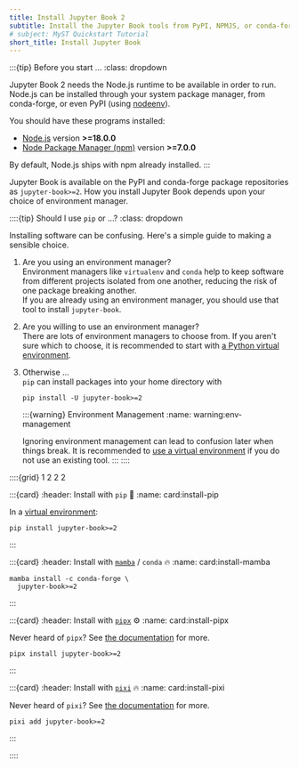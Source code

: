 ```yaml
---
title: Install Jupyter Book 2
subtitle: Install the Jupyter Book tools from PyPI, NPMJS, or conda-forge.
# subject: MyST Quickstart Tutorial
short_title: Install Jupyter Book
--- 
```


:::{tip} Before you start ...
:class: dropdown

Jupyter Book 2 needs the Node.js runtime to be available in order to run. Node.js can be installed
through your system package manager, from conda-forge, or even PyPI (using [nodeenv](http://ekalinin.github.io/nodeenv/)).

You should have these programs installed:

- [Node.js](https://nodejs.org) version **>=18.0.0**
- [Node Package Manager (npm)](https://docs.npmjs.com/about-npm) version **>=7.0.0**

By default, Node.js ships with npm already installed.
:::

Jupyter Book is available on the PyPI and conda-forge package repositories as `jupyter-book>=2`. How you install Jupyter Book depends upon your choice of environment manager. 

::::{tip} Should I use `pip` or ...?
:class: dropdown

Installing software can be confusing. Here's a simple guide to making a sensible choice.
   
1. Are you using an environment manager?  
   Environment managers like `virtualenv` and `conda` help to keep software from different projects isolated from one another, reducing the risk of one package breaking another.  
   If you are already using an environment manager, you should use that tool to install `jupyter-book`. 

2. Are you willing to use an environment manager?  
   There are lots of environment managers to choose from. If you aren't sure which to choose, it is recommended to start with [a Python virtual environment][venv].

3. Otherwise ...  
   `pip` can install packages into your home directory with
   ```shell
   pip install -U jupyter-book>=2
   ```
   :::{warning} Environment Management
   :name: warning:env-management

   Ignoring environment management can lead to confusion later when things break. It is recommended to [use a virtual environment][venv] if you do not use an existing tool.
   :::
::::


::::{grid} 1 2 2 2

:::{card} 
:header: Install with `pip` 🐍
:name: card:install-pip

In a [virtual environment][venv]:
```shell
pip install jupyter-book>=2
```
:::

:::{card} 
:header: Install with [`mamba`][mamba] / `conda` 🔥
:name: card:install-mamba

```shell
mamba install -c conda-forge \
  jupyter-book>=2
```
:::

:::{card} 
:header: Install with [`pipx`][pipx] ⚙️
:name: card:install-pipx

Never heard of `pipx`? See [the documentation][pipx] for more.

```shell
pipx install jupyter-book>=2
```
:::

:::{card} 
:header: Install with [`pixi`][pixi] 🔥
:name: card:install-pixi

Never heard of `pixi`? See [the documentation][pixi] for more.

```shell:
pixi add jupyter-book>=2
```
:::


::::

[mamba]: https://mamba.readthedocs.io/en/latest/
[pixi]: https://pixi.sh/
[pipx]: https://pipx.pypa.io/stable/
[venv]: https://packaging.python.org/en/latest/guides/installing-using-pip-and-virtual-environments/
